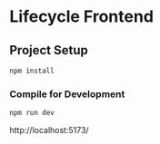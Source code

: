 # Lifecycle Frontend

## Project Setup

```sh
npm install
```

### Compile for Development

```sh
npm run dev
```  
http://localhost:5173/
